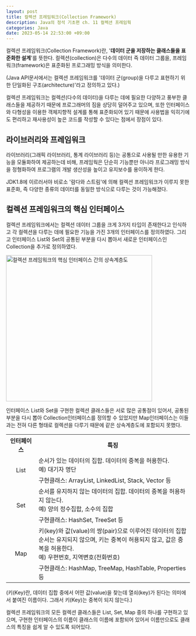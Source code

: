 ```yaml
---
layout: post
title: 컬렉션 프레임워크(Collection Framework)
description: Java의 정석 기초편 ch. 11 컬렉션 프레임웍
categories: Java
date: 2023-05-14 22:53:00 +09:00
---
```

컬렉션 프레임워크(Collection Framework)란, '**데이터 군을 저장하는 클래스들을 표준화한 설계**'를 뜻한다. 컬렉션(collection)은 다수의 데이터 즉 데이터 그룹을, 프레임워크(framework)은 표준화된 프로그래밍 방식을 의미한다.

(Java API문서에서는 컬렉션 프레임워크를 '데이터 군(group)을 다루고 표현하기 위한 단일화된 구조(architecture)'라고 정의하고 있다.)

컬렉션 프레임워크는 컬렉션(다수의 데이터)을 다루는 데에 필요한 다양하고 풍부한 클래스들을 제공하기 때문에 프로그래머의 짐을 상당히 덜어주고 있으며, 또한 인터페이스와 다형성을 이용한 객체지향적 설계를 통해 표준화되어 있기 때문에 사용법을 익히기에도 편리하고 재사용성이 높은 코드를 작성할 수 있다는 점에서 장점이 있다. 


## 라이브러리와 프레임워크

라이브러리(그래픽 라이브러리, 통계 라이브러리 등)는 공통으로 사용될 만한 유용한 기능을 모듈화하여 제공하는데 비해, 프레임웍은 단순히 기능뿐만 아니라 프로그래밍 방식을 정형화하여 프로그램의 개발 생산성을 높이고 유지보수를 용이하게 한다.

JDK1.8에 이르러서야 비로소 '람다와 스트림'에 의해 컬렉션 프레임워크가 이루지 못한 표준화, 즉 다양한 종류의 데이터를 동일한 방식으로 다루는 것이 가능해졌다.


## 컬렉션 프레임워크의 핵심 인터페이스

컬렉션 프레임워크에서는 컬렉션 데이터 그룹을 크게 3가지 타입이 존재한다고 인식하고 각 컬렉션을 다루는 데에 필요한 기능을 가진 3개의 인터페이스를 정의하였다. 그리고 인터페이스 List와 Set의 공통된 부분을 다시 뽑아서 새로운 인터페이스인 Collection을 추가로 정의하였다. 

<img src="https://github.com/johnkdk609/johnkdk609.github.io/assets/88493727/62e37960-7058-4928-892a-6664f91544de" width="400px" title="컬렉션 프레임워크의 핵심 인터페이스 간의 상속계층도" alt="컬렉션 프레임워크의 핵심 인터페이스 간의 상속계층도"  align="center">

인터페이스 List와 Set을 구현한 컬렉션 클래스들은 서로 많은 공통점이 있어서, 공통된 부분을 다시 뽑아 Collection인터페이스를 정의할 수 있었지만 Map인터페이스는 이들과는 전혀 다른 형태로 컬렉션을 다루기 때문에 같은 상속계층도에 포함되지 못했다.

<table>
  <tr>
    <th>인터페이스</th>
    <th>특징</th>
  </tr>
  <tr>
    <td rowspan="2" style="text-align:center">List</td>
    <td>순서가 있는 데이터의 집합. 데이터의 중복을 허용한다.<br>예) 대기자 명단</td>
  </tr>
  <tr>
    <td>구현클래스: ArrayList, LinkedList, Stack, Vector 등</td>
  </tr>
  <tr>
    <td rowspan="2" style="text-align:center">Set</td>
    <td>순서를 유지하지 않는 데이터의 집합. 데이터의 중복을 허용하지 않는다.<br>예) 양의 정수집합, 소수의 집합</td>
  </tr>
  <tr>
    <td>구현클래스: HashSet, TreeSet 등</td>
  </tr>
  <tr>
    <td rowspan="2" style="text-align:center">Map</td>
    <td>키(key)와 값(value)의 쌍(pair)으로 이루어진 데이터의 집합<br>순서는 유지되지 않으며, 키는 중복이 허용되지 않고, 값은 중복을 허용한다.<br>예) 우편번호, 지역변호(전화번호)</td>
  </tr>
  <tr>
    <td>구현클래스: HashMap, TreeMap, HashTable, Properties 등</td>
  </tr>
</table>

(키(Key)란, 데이터 집합 중에서 어떤 값(value)을 찾는데 열쇠(key)가 된다는 의미에서 붙여진 이름이다. 그래서 키(Key)는 중복이 되지 않는다.)

컬렉션 프레임워크의 모든 컬렉션 클래스들은 List, Set, Map 중의 하나를 구현하고 있으며, 구현한 인터페이스의 이름이 클래스의 이름에 포함되어 있어서 이름만으로도 클래스의 특징을 쉽게 알 수 있도록 되어있다.
